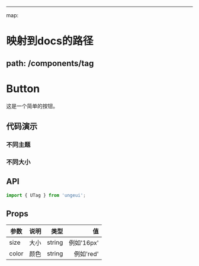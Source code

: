 <!--
 * @Descripttion: 
 * @Author: peterroe
 * @Date: 2021-11-04 23:25:49
 * @LastEditors: peterroe
 * @LastEditTime: 2021-11-06 13:35:42
-->
---
map:
  # 映射到docs的路径
  path: /components/tag
---

# Button

这是一个简单的按钮。

## 代码演示

### 不同主题

<demo src="./demo/theme.vue"
  language="vue"
  title="基本用法"
  desc="">
</demo>

### 不同大小

<demo src="./demo/size.vue"
  language="vue"
  title="基本用法"
  desc="">
</demo>

## API

```ts
import { UTag } from 'ungeui';
```

## Props

| 参数  | 说明 |   类型 |         值 |
| ----- | ---: | -----: | ---------: |
| size  | 大小 | string | 例如'16px' |
| color | 颜色 | string |  例如'red' |
